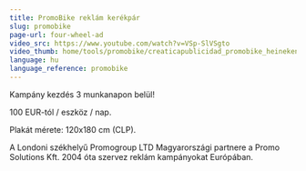 ```yaml
---
title: PromoBike reklám kerékpár
slug: promobike
page-url: four-wheel-ad
video_src: https://www.youtube.com/watch?v=VSp-SlVSgto
video_thumb: home/tools/promobike/creaticapublicidad_promobike_heineken.JPG
language: hu
language_reference: promobike
---
```


Kampány kezdés 3 munkanapon belül!

100 EUR-tól / eszköz / nap.

Plakát mérete: 120x180 cm (CLP).

A Londoni székhelyű Promogroup LTD Magyarországi partnere a Promo Solutions Kft. 2004 óta szervez reklám kampányokat Európában.
